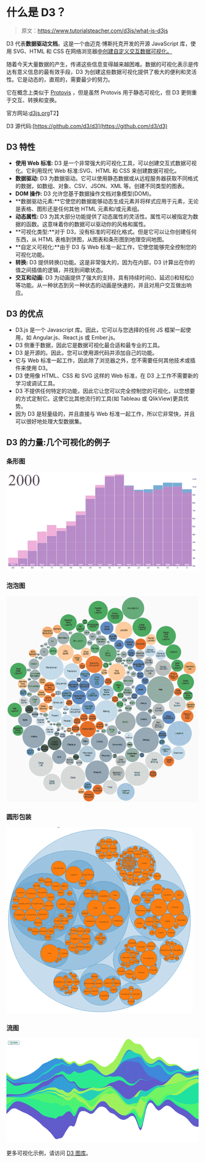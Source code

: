 # 什么是 D3？

> 原文：<https://www.tutorialsteacher.com/d3js/what-is-d3js>

D3 代表**数据驱动文档**。这是一个由迈克·博斯托克开发的开源 JavaScript 库，使用 SVG、HTML 和 CSS 在网络浏览器<u>中创建<u>自定义交互数据可视化</u>。</u>

随着今天大量数据的产生，传递这些信息变得越来越困难。数据的可视化表示是传达有意义信息的最有效手段，D3 为创建这些数据可视化提供了极大的便利和灵活性。它是动态的，直观的，需要最少的努力。

它在概念上类似于 [Protovis](https://github.com/mbostock/protovis) ，但是虽然 Protovis 用于静态可视化，但 D3 更侧重于交互、转换和变换。

官方网站:[d3js.org](https://d3js.org)T2】

D3 源代码:[https://github.com/d3/d3](https://github.com/d3/d3)

## D3 特性

*   **使用 Web 标准:** D3 是一个非常强大的可视化工具，可以创建交互式数据可视化。它利用现代 Web 标准:SVG、HTML 和 CSS 来创建数据可视化。
*   **数据驱动:** D3 为数据驱动。它可以使用静态数据或从远程服务器获取不同格式的数据，如数组、对象、CSV、JSON、XML 等。创建不同类型的图表。
*   **DOM 操作:** D3 允许您基于数据操作文档对象模型(DOM)。
*   **数据驱动元素:**它使您的数据能够动态生成元素并将样式应用于元素，无论是表格、图形还是任何其他 HTML 元素和/或元素组。
*   **动态属性:** D3 为其大部分功能提供了动态属性的灵活性。属性可以被指定为数据的函数。这意味着你的数据可以驱动你的风格和属性。
*   **可视化类型:**对于 D3，没有标准的可视化格式。但是它可以让你创建任何东西，从 HTML 表格到饼图，从图表和条形图到地理空间地图。
*   **自定义可视化:**由于 D3 与 Web 标准一起工作，它使您能够完全控制您的可视化功能。
*   **转换:** D3 提供转换()功能。这是非常强大的，因为在内部，D3 计算出在你的值之间插值的逻辑，并找到间歇状态。
*   **交互和动画:** D3 为动画提供了强大的支持，具有持续时间()、延迟()和轻松()等功能。从一种状态到另一种状态的动画是快速的，并且对用户交互做出响应。

## D3 的优点

*   D3.js 是一个 Javascript 库。因此，它可以与您选择的任何 JS 框架一起使用，如 Angular.js、React.js 或 Ember.js。
*   D3 侧重于数据，因此它是数据可视化最合适和最专业的工具。
*   D3 是开源的。因此，您可以使用源代码并添加自己的功能。
*   它与 Web 标准一起工作，因此除了浏览器之外，您不需要任何其他技术或插件来使用 D3。
*   D3 使用像 HTML、CSS 和 SVG 这样的 Web 标准，在 D3 上工作不需要新的学习或调试工具。
*   D3 不提供任何特定的功能，因此它让您可以完全控制您的可视化，以您想要的方式定制它。这使它比其他流行的工具(如 Tableau 或 QlikView)更具优势。
*   因为 D3 是轻量级的，并且直接与 Web 标准一起工作，所以它非常快，并且可以很好地处理大型数据集。

## D3 的力量:几个可视化的例子

### 条形图

[![](img/b9900663fbf57f40ed67a4a2605d5af9.png)](https://bl.ocks.org/mbostock/4062085)

### 泡泡图

[![](img/ede4a7456b44e4587dad42cb71888933.png)](https://bl.ocks.org/mbostock/4063269)

### 圆形包装

[![](img/a6862bfc09c1c9cfbbc02452310eb484.png)](https://bl.ocks.org/mbostock/4063530)

### 流图

[![](img/ecb79f836c63ef3194205da746e06f6f.png)](http://bl.ocks.org/mbostock/4060954)

更多可视化示例，请访问 [D3 图库](https://github.com/d3/d3/wiki/Gallery)。
